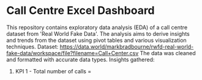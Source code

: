 # Call Centre Excel Dashboard
This repository contains exploratory data analysis (EDA) of a call centre dataset from 'Real World Fake Data'. The analysis aims to derive insights and trends from the dataset using pivot tables and various visualization techniques.
Dataset: https://data.world/markbradbourne/rwfd-real-world-fake-data/workspace/file?filename=Call+Center.csv
The data was cleaned and formatted with accurate data types.
Insights gathered:
  1. KPI 1 - Total number of calls = 

